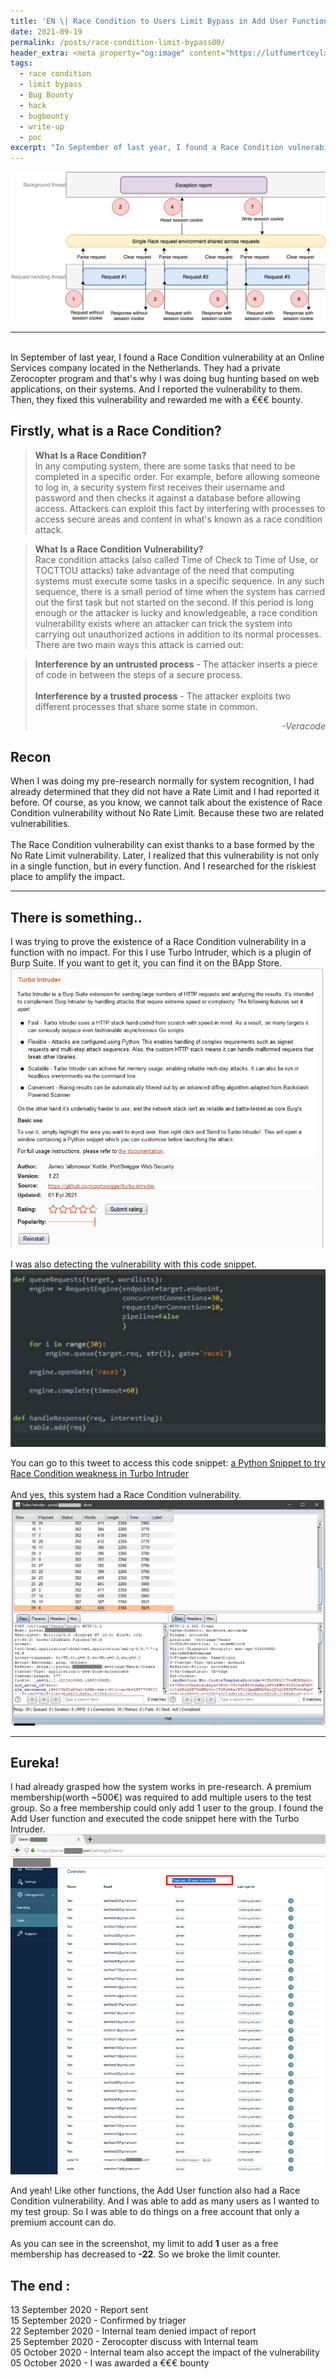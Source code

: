 ```yaml
---
title: 'EN \| Race Condition to Users Limit Bypass in Add User Function'
date: 2021-09-19
permalink: /posts/race-condition-limit-bypass00/
header_extra: <meta property="og:image" content="https://lutfumertceylan.com.tr/images/race-condition.png" />
tags:
  - race condition
  - limit bypass
  - Bug Bounty
  - hack
  - bugbounty
  - write-up
  - poc
excerpt: "In September of last year, I found a Race Condition vulnerability at an Online Services company located in the Netherlands. They had a private Zerocopter program and that's why I was doing bug hunting based on web applications, on their systems. And I reported the..."
---
```


<img src="/images/race.png"><br>
<hr><br>
In September of last year, I found a Race Condition vulnerability at an Online Services company located in the Netherlands. They had a private Zerocopter
program and that's why I was doing bug hunting based on web applications, on their systems. And I reported the vulnerability to them. Then, they fixed this vulnerability and rewarded me with a €€€ bounty.


## Firstly, what is a Race Condition?

<blockquote>
<b>What Is a Race Condition?</b><br>
In any computing system, there are some tasks that need to be completed in a specific order. For example, before allowing someone to log in, a security system first receives their username and password and then checks it against a database before allowing access. Attackers can exploit this fact by interfering with processes to access secure areas and content in what's known as a race condition attack.
</blockquote>
<blockquote>
<b>What Is a Race Condition Vulnerability?</b><br>
Race condition attacks (also called Time of Check to Time of Use, or TOCTTOU attacks) take advantage of the need that computing systems must execute some tasks in a specific sequence. In any such sequence, there is a small period of time when the system has carried out the first task but not started on the second. If this period is long enough or the attacker is lucky and knowledgeable, a race condition vulnerability exists where an attacker can trick the system into carrying out unauthorized actions in addition to its normal processes.<br>
  There are two main ways this attack is carried out:
 </blockquote>
<blockquote>
<b>Interference by an untrusted process</b> - The attacker inserts a piece of code in between the steps of a secure process.
  <br><br>
<b>Interference by a trusted process</b> - The attacker exploits two different processes that share some state in common.
<p align="right"><i>-Veracode</i></p>
</blockquote>

## Recon

When I was doing my pre-research normally for system recognition, I had already determined that they did not have a Rate Limit and I had reported it before. Of course, as you know, we cannot talk
about the existence of Race Condition vulnerability without No Rate Limit. Because these two are related vulnerabilities.
<br><br>
The Race Condition vulnerability can exist thanks to a base formed by the
No Rate Limit vulnerability. Later, I realized that this vulnerability is not only in a single function, but in every function. And I researched for the riskiest place to amplify the impact.

<hr>

## There is something..

I was trying to prove the existence of a Race Condition vulnerability in a function with no impact.
For this I use Turbo Intruder, which is a plugin of Burp Suite. If you want to get it, you can find it on the BApp Store.<br>
<img src="/images/turbo-int.jpg"><br>

I was also detecting the vulnerability with this code snippet.<br>
<img src="/images/race-script-dark.jpg"><br>

You can go to this tweet to access this code snippet: [a Python Snippet to try Race Condition weakness in Turbo Intruder](https://twitter.com/lutfumertceylan/status/1320980232015384576/)
<br><br>
And yes, this system had a Race Condition vulnerability.
<img src="/images/race-done.jpg"><br>
<hr>

## Eureka!

I had already grasped how the system works in pre-research. A premium membership(worth ~500€) was required to add multiple users to the test group. So a free membership could only add 1 user to the group.
I found the Add User function and executed the code snippet here with the Turbo Intruder.<br>
<img src="/images/race-panel.png"><br>

And yeah! Like other functions, the Add User function also had a Race Condition vulnerability. And I was able to add as many users as I wanted to my test group. So I was able to do things on a free account that only a premium account can do.
<br><br>
As you can see in the screenshot, my limit to add **1** user as a free membership has decreased to **-22**. So we broke the limit counter.

## The end :

13 September 2020 - Report sent<br>
15 September 2020 - Confirmed by triager<br>
22 September 2020 - Internal team denied impact of report<br>
25 September 2020 - Zerocopter discuss with Internal team<br>
05 October 2020 - Internal team also accept the impact of the vulnerability<br>
05 October 2020 - I was awarded a €€€ bounty
